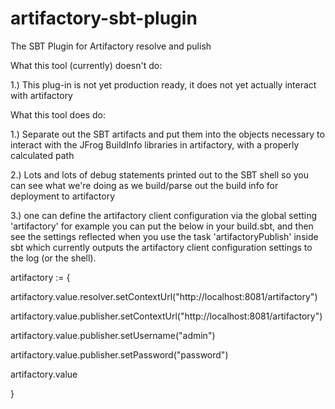 # artifactory-sbt-plugin
The SBT Plugin for Artifactory resolve and pulish

What this tool (currently) doesn't do:

1.) This plug-in is not yet production ready, it does not yet actually interact with artifactory

What this tool does do:

1.) Separate out the SBT artifacts and put them into the objects necessary to interact with the JFrog
BuildInfo libraries in artifactory, with a properly calculated path

2.) Lots and lots of debug statements printed out to the SBT shell so you can see what we're doing as we
build/parse out the build info for deployment to artifactory

3.) one can define the artifactory client configuration via the global setting 'artifactory'   for example you can put the below in your build.sbt, and then see the settings reflected when you use the task 'artifactoryPublish' inside sbt which currently outputs the artifactory client configuration settings to the log (or the shell).


artifactory := 
{

artifactory.value.resolver.setContextUrl("http://localhost:8081/artifactory")

artifactory.value.publisher.setContextUrl("http://localhost:8081/artifactory")

artifactory.value.publisher.setUsername("admin")

artifactory.value.publisher.setPassword("password")

artifactory.value

}
